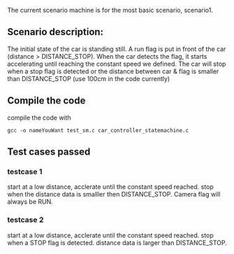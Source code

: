 The current scenario machine is for the most basic scenario, scenario1.
## Scenario description:
The initial state of the car is standing still. A run flag is put in front of the car (distance > DISTANCE_STOP). 
When the car detects the flag, it starts accelerating until reaching the constant speed we defined. The car will stop when a stop flag is detected or the distance between car & flag is smaller than DISTANCE_STOP (use 100cm in the code currently)
## Compile the code
compile the code with
```compile cmd
gcc -o nameYouWant test_sm.c car_controller_statemachine.c
```
## Test cases passed
### testcase 1
start at a low distance, acclerate until the constant speed reached. stop when the distance data is smalller then DISTANCE_STOP. Camera flag will always be RUN.
### testcase 2
start at a low distance, acclerate until the constant speed reached. stop when a STOP flag is detected. distance data is larger than DISTANCE_STOP.
